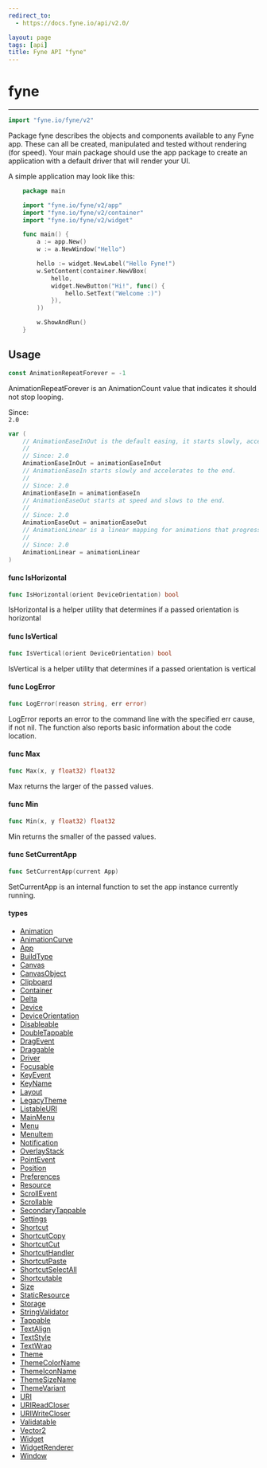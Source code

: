 ```yaml
---
redirect_to:
  - https://docs.fyne.io/api/v2.0/

layout: page
tags: [api]
title: Fyne API "fyne"
---
```



# fyne
---
```go
import "fyne.io/fyne/v2"
```

Package fyne describes the objects and components available to any Fyne app. These can all be created, manipulated and tested without rendering (for speed). Your main package should use the app package to create an application with a default driver that will render your UI.

A simple application may look like this:

```go
    package main

    import "fyne.io/fyne/v2/app"
    import "fyne.io/fyne/v2/container"
    import "fyne.io/fyne/v2/widget"

    func main() {
    	a := app.New()
    	w := a.NewWindow("Hello")

    	hello := widget.NewLabel("Hello Fyne!")
    	w.SetContent(container.NewVBox(
    		hello,
    		widget.NewButton("Hi!", func() {
    			hello.SetText("Welcome :)")
    		}),
    	))

    	w.ShowAndRun()
    }
```

## Usage

```go
const AnimationRepeatForever = -1
```
AnimationRepeatForever is an AnimationCount value that indicates it should not stop looping.


<div class="since">Since: <code>
2.0</code></div>

```go
var (
	// AnimationEaseInOut is the default easing, it starts slowly, accelerates to the middle and slows to the end.
	//
	// Since: 2.0
	AnimationEaseInOut = animationEaseInOut
	// AnimationEaseIn starts slowly and accelerates to the end.
	//
	// Since: 2.0
	AnimationEaseIn = animationEaseIn
	// AnimationEaseOut starts at speed and slows to the end.
	//
	// Since: 2.0
	AnimationEaseOut = animationEaseOut
	// AnimationLinear is a linear mapping for animations that progress uniformly through their duration.
	//
	// Since: 2.0
	AnimationLinear = animationLinear
)
```

#### func  IsHorizontal

```go
func IsHorizontal(orient DeviceOrientation) bool
```
IsHorizontal is a helper utility that determines if a passed orientation is horizontal

#### func  IsVertical

```go
func IsVertical(orient DeviceOrientation) bool
```
IsVertical is a helper utility that determines if a passed orientation is vertical

#### func  LogError

```go
func LogError(reason string, err error)
```
LogError reports an error to the command line with the specified err cause, if not nil. The function also reports basic information about the code location.

#### func  Max

```go
func Max(x, y float32) float32
```
Max returns the larger of the passed values.

#### func  Min

```go
func Min(x, y float32) float32
```
Min returns the smaller of the passed values.

#### func  SetCurrentApp

```go
func SetCurrentApp(current App)
```
SetCurrentApp is an internal function to set the app instance currently running.

#### types

 * [Animation](animation.html)
 * [AnimationCurve](animationcurve.html)
 * [App](app.html)
 * [BuildType](buildtype.html)
 * [Canvas](canvas.html)
 * [CanvasObject](canvasobject.html)
 * [Clipboard](clipboard.html)
 * [Container](container.html)
 * [Delta](delta.html)
 * [Device](device.html)
 * [DeviceOrientation](deviceorientation.html)
 * [Disableable](disableable.html)
 * [DoubleTappable](doubletappable.html)
 * [DragEvent](dragevent.html)
 * [Draggable](draggable.html)
 * [Driver](driver.html)
 * [Focusable](focusable.html)
 * [KeyEvent](keyevent.html)
 * [KeyName](keyname.html)
 * [Layout](layout.html)
 * [LegacyTheme](legacytheme.html)
 * [ListableURI](listableuri.html)
 * [MainMenu](mainmenu.html)
 * [Menu](menu.html)
 * [MenuItem](menuitem.html)
 * [Notification](notification.html)
 * [OverlayStack](overlaystack.html)
 * [PointEvent](pointevent.html)
 * [Position](position.html)
 * [Preferences](preferences.html)
 * [Resource](resource.html)
 * [ScrollEvent](scrollevent.html)
 * [Scrollable](scrollable.html)
 * [SecondaryTappable](secondarytappable.html)
 * [Settings](settings.html)
 * [Shortcut](shortcut.html)
 * [ShortcutCopy](shortcutcopy.html)
 * [ShortcutCut](shortcutcut.html)
 * [ShortcutHandler](shortcuthandler.html)
 * [ShortcutPaste](shortcutpaste.html)
 * [ShortcutSelectAll](shortcutselectall.html)
 * [Shortcutable](shortcutable.html)
 * [Size](size.html)
 * [StaticResource](staticresource.html)
 * [Storage](storage.html)
 * [StringValidator](stringvalidator.html)
 * [Tappable](tappable.html)
 * [TextAlign](textalign.html)
 * [TextStyle](textstyle.html)
 * [TextWrap](textwrap.html)
 * [Theme](theme.html)
 * [ThemeColorName](themecolorname.html)
 * [ThemeIconName](themeiconname.html)
 * [ThemeSizeName](themesizename.html)
 * [ThemeVariant](themevariant.html)
 * [URI](uri.html)
 * [URIReadCloser](urireadcloser.html)
 * [URIWriteCloser](uriwritecloser.html)
 * [Validatable](validatable.html)
 * [Vector2](vector2.html)
 * [Widget](widget.html)
 * [WidgetRenderer](widgetrenderer.html)
 * [Window](window.html)
